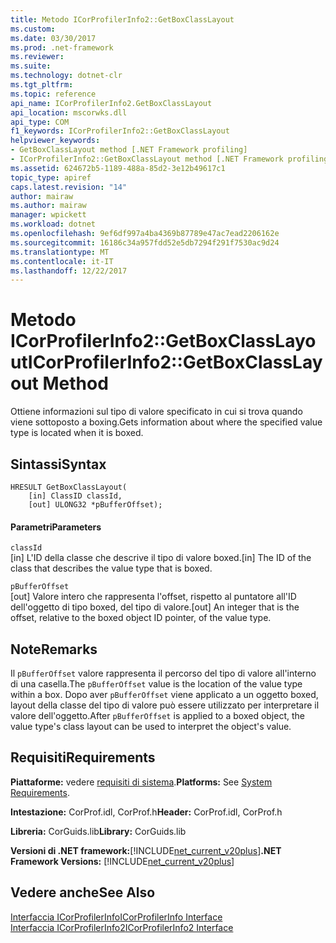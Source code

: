 ```yaml
---
title: Metodo ICorProfilerInfo2::GetBoxClassLayout
ms.custom: 
ms.date: 03/30/2017
ms.prod: .net-framework
ms.reviewer: 
ms.suite: 
ms.technology: dotnet-clr
ms.tgt_pltfrm: 
ms.topic: reference
api_name: ICorProfilerInfo2.GetBoxClassLayout
api_location: mscorwks.dll
api_type: COM
f1_keywords: ICorProfilerInfo2::GetBoxClassLayout
helpviewer_keywords:
- GetBoxClassLayout method [.NET Framework profiling]
- ICorProfilerInfo2::GetBoxClassLayout method [.NET Framework profiling]
ms.assetid: 624672b5-1189-488a-85d2-3e12b49617c1
topic_type: apiref
caps.latest.revision: "14"
author: mairaw
ms.author: mairaw
manager: wpickett
ms.workload: dotnet
ms.openlocfilehash: 9ef6df997a4ba4369b87789e47ac7ead2206162e
ms.sourcegitcommit: 16186c34a957fdd52e5db7294f291f7530ac9d24
ms.translationtype: MT
ms.contentlocale: it-IT
ms.lasthandoff: 12/22/2017
---
```

# <a name="icorprofilerinfo2getboxclasslayout-method"></a><span data-ttu-id="5d0f8-102">Metodo ICorProfilerInfo2::GetBoxClassLayout</span><span class="sxs-lookup"><span data-stu-id="5d0f8-102">ICorProfilerInfo2::GetBoxClassLayout Method</span></span>
<span data-ttu-id="5d0f8-103">Ottiene informazioni sul tipo di valore specificato in cui si trova quando viene sottoposto a boxing.</span><span class="sxs-lookup"><span data-stu-id="5d0f8-103">Gets information about where the specified value type is located when it is boxed.</span></span>  
  
## <a name="syntax"></a><span data-ttu-id="5d0f8-104">Sintassi</span><span class="sxs-lookup"><span data-stu-id="5d0f8-104">Syntax</span></span>  
  
```  
HRESULT GetBoxClassLayout(  
    [in] ClassID classId,  
    [out] ULONG32 *pBufferOffset);  
```  
  
#### <a name="parameters"></a><span data-ttu-id="5d0f8-105">Parametri</span><span class="sxs-lookup"><span data-stu-id="5d0f8-105">Parameters</span></span>  
 `classId`  
 <span data-ttu-id="5d0f8-106">[in] L'ID della classe che descrive il tipo di valore boxed.</span><span class="sxs-lookup"><span data-stu-id="5d0f8-106">[in] The ID of the class that describes the value type that is boxed.</span></span>  
  
 `pBufferOffset`  
 <span data-ttu-id="5d0f8-107">[out] Valore intero che rappresenta l'offset, rispetto al puntatore all'ID dell'oggetto di tipo boxed, del tipo di valore.</span><span class="sxs-lookup"><span data-stu-id="5d0f8-107">[out] An integer that is the offset, relative to the boxed object ID pointer, of the value type.</span></span>  
  
## <a name="remarks"></a><span data-ttu-id="5d0f8-108">Note</span><span class="sxs-lookup"><span data-stu-id="5d0f8-108">Remarks</span></span>  
 <span data-ttu-id="5d0f8-109">Il `pBufferOffset` valore rappresenta il percorso del tipo di valore all'interno di una casella.</span><span class="sxs-lookup"><span data-stu-id="5d0f8-109">The `pBufferOffset` value is the location of the value type within a box.</span></span> <span data-ttu-id="5d0f8-110">Dopo aver `pBufferOffset` viene applicato a un oggetto boxed, layout della classe del tipo di valore può essere utilizzato per interpretare il valore dell'oggetto.</span><span class="sxs-lookup"><span data-stu-id="5d0f8-110">After `pBufferOffset` is applied to a boxed object, the value type's class layout can be used to interpret the object's value.</span></span>  
  
## <a name="requirements"></a><span data-ttu-id="5d0f8-111">Requisiti</span><span class="sxs-lookup"><span data-stu-id="5d0f8-111">Requirements</span></span>  
 <span data-ttu-id="5d0f8-112">**Piattaforme:** vedere [requisiti di sistema](../../../../docs/framework/get-started/system-requirements.md).</span><span class="sxs-lookup"><span data-stu-id="5d0f8-112">**Platforms:** See [System Requirements](../../../../docs/framework/get-started/system-requirements.md).</span></span>  
  
 <span data-ttu-id="5d0f8-113">**Intestazione:** CorProf.idl, CorProf.h</span><span class="sxs-lookup"><span data-stu-id="5d0f8-113">**Header:** CorProf.idl, CorProf.h</span></span>  
  
 <span data-ttu-id="5d0f8-114">**Libreria:** CorGuids.lib</span><span class="sxs-lookup"><span data-stu-id="5d0f8-114">**Library:** CorGuids.lib</span></span>  
  
 <span data-ttu-id="5d0f8-115">**Versioni di .NET framework:**[!INCLUDE[net_current_v20plus](../../../../includes/net-current-v20plus-md.md)]</span><span class="sxs-lookup"><span data-stu-id="5d0f8-115">**.NET Framework Versions:** [!INCLUDE[net_current_v20plus](../../../../includes/net-current-v20plus-md.md)]</span></span>  
  
## <a name="see-also"></a><span data-ttu-id="5d0f8-116">Vedere anche</span><span class="sxs-lookup"><span data-stu-id="5d0f8-116">See Also</span></span>  
 [<span data-ttu-id="5d0f8-117">Interfaccia ICorProfilerInfo</span><span class="sxs-lookup"><span data-stu-id="5d0f8-117">ICorProfilerInfo Interface</span></span>](../../../../docs/framework/unmanaged-api/profiling/icorprofilerinfo-interface.md)  
 [<span data-ttu-id="5d0f8-118">Interfaccia ICorProfilerInfo2</span><span class="sxs-lookup"><span data-stu-id="5d0f8-118">ICorProfilerInfo2 Interface</span></span>](../../../../docs/framework/unmanaged-api/profiling/icorprofilerinfo2-interface.md)
